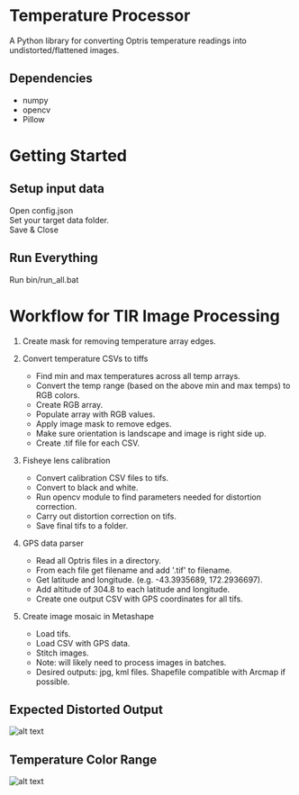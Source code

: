 # Temperature Processor
A Python library for converting Optris temperature readings into undistorted/flattened images. 

## Dependencies
* numpy
* opencv
* Pillow

# Getting Started
## Setup input data  
Open config.json    
Set your target data folder.   
Save & Close    

## Run Everything    
Run bin/run_all.bat    

# Workflow for TIR Image Processing

1. Create mask for removing temperature array edges. 

2. Convert temperature CSVs to tiffs  
   * Find min and max temperatures across all temp arrays.  
   * Convert the temp range (based on the above min and max temps) to RGB colors.  
   * Create RGB array.  
   * Populate array with RGB values.  
   * Apply image mask to remove edges.  
   * Make sure orientation is landscape and image is right side up.  
   * Create .tif file for each CSV.  
   
3. Fisheye lens calibration  
   * Convert calibration CSV files to tifs.  
   * Convert to black and white.  
   * Run opencv module to find parameters needed for distortion correction.   
   * Carry out distortion correction on tifs.  
   * Save final tifs to a folder.  
   
4. GPS data parser  
   * Read all Optris files in a directory.  
   * From each file get filename and add '.tif' to filename.  
   * Get latitude and longitude. (e.g. -43.3935689, 172.2936697).  
   * Add altitude of 304.8 to each latitude and longitude.  
   * Create one output CSV with GPS coordinates for all tifs.   
   
5. Create image mosaic in Metashape    
   * Load tifs.  
   * Load CSV with GPS data.  
   * Stitch images.  
   * Note: will likely need to process images in batches.  
   * Desired outputs: jpg, kml files. Shapefile compatible with Arcmap if possible.  

## Expected Distorted Output
![alt text](https://github.com/thecalooch/temperature_parser/blob/master/images/heatmap_example.png)

## Temperature Color Range
![alt text](https://github.com/thecalooch/temperature_parser/blob/master/images/temperature_range.png)



